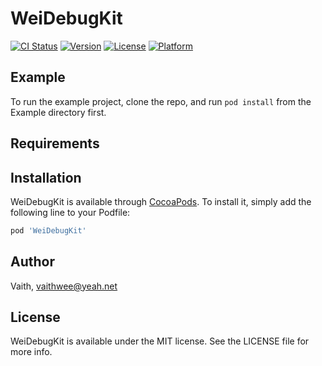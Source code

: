 # WeiDebugKit

[![CI Status](https://img.shields.io/travis/Vaith/WeiDebugKit.svg?style=flat)](https://travis-ci.org/Vaith/WeiDebugKit)
[![Version](https://img.shields.io/cocoapods/v/WeiDebugKit.svg?style=flat)](https://cocoapods.org/pods/WeiDebugKit)
[![License](https://img.shields.io/cocoapods/l/WeiDebugKit.svg?style=flat)](https://cocoapods.org/pods/WeiDebugKit)
[![Platform](https://img.shields.io/cocoapods/p/WeiDebugKit.svg?style=flat)](https://cocoapods.org/pods/WeiDebugKit)

## Example

To run the example project, clone the repo, and run `pod install` from the Example directory first.

## Requirements

## Installation

WeiDebugKit is available through [CocoaPods](https://cocoapods.org). To install
it, simply add the following line to your Podfile:

```ruby
pod 'WeiDebugKit'
```

## Author

Vaith, vaithwee@yeah.net

## License

WeiDebugKit is available under the MIT license. See the LICENSE file for more info.
